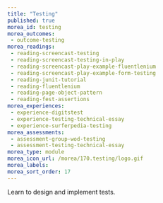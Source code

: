 ```yaml
---
title: "Testing"
published: true
morea_id: testing
morea_outcomes:
 - outcome-testing
morea_readings:
 - reading-screencast-testing
 - reading-screencast-testing-in-play
 - reading-screencast-play-example-fluentlenium
 - reading-screencast-play-example-form-testing
 - reading-junit-tutorial
 - reading-fluentlenium
 - reading-page-object-pattern
 - reading-fest-assertions
morea_experiences:
 - experience-digitstest
 - experience-testing-technical-essay
 - experience-surferpedia-testing
morea_assessments:
 - assessment-group-wod-testing
 - assessment-testing-technical-essay
morea_type: module
morea_icon_url: /morea/170.testing/logo.gif
morea_labels:
morea_sort_order: 17
---
```


Learn to design and implement tests. 




